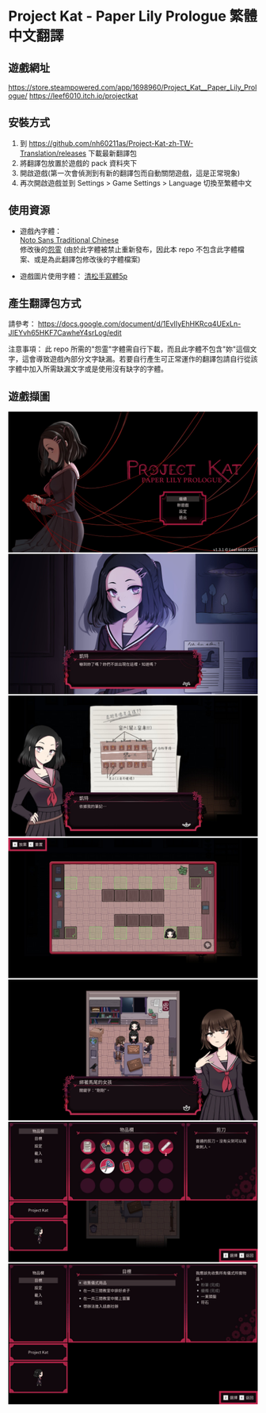 # Project Kat - Paper Lily Prologue 繁體中文翻譯

## 遊戲網址
https://store.steampowered.com/app/1698960/Project_Kat__Paper_Lily_Prologue/
https://leef6010.itch.io/projectkat

## 安裝方式

1. 到 https://github.com/nh60211as/Project-Kat-zh-TW-Translation/releases 下載最新翻譯包
2. 將翻譯包放置於遊戲的 pack 資料夾下
3. 開啟遊戲(第一次會偵測到有新的翻譯包而自動關閉遊戲，這是正常現象)
4. 再次開啟遊戲並到 Settings > Game Settings > Language 切換至繁體中文

## 使用資源

* 遊戲內字體：  
[Noto Sans Traditional Chinese](https://fonts.google.com/noto/specimen/Noto+Sans+TC)  
修改後的[怨霊](http://www.ankokukoubou.com/font/onryou.htm) (由於此字體被禁止重新發布，因此本 repo 不包含此字體檔案、或是為此翻譯包修改後的字體檔案)

* 遊戲圖片使用字體：
[清松手寫體5p](https://github.com/jasonhandwriting/JasonHandwriting)

## 產生翻譯包方式

請參考： https://docs.google.com/document/d/1EvIIyEhHKRcq4UExLn-JIEYvh65HKF7CawheY4srLog/edit

注意事項： 此 repo 所需的"怨霊"字體需自行下載，而且此字體不包含"妳"這個文字，這會導致遊戲內部分文字缺漏。若要自行產生可正常運作的翻譯包請自行從該字體中加入所需缺漏文字或是使用沒有缺字的字體。

## 遊戲擷圖

![開始畫面](./img/1.jpg "開始畫面")
![對話1](./img/2.jpg "對話1")
![對話2](./img/3.jpg "對話2")
![小遊戲](./img/4.jpg "小遊戲")
![對話3](./img/5.jpg "對話3")
![物品欄](./img/6.jpg "物品欄")
![目標](./img/7.jpg "目標")